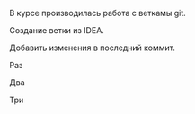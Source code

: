 В курсе производилась работа с веткамы git.

Создание ветки из IDEA.

Добавить изменения в последний коммит.

Раз

Два

Три